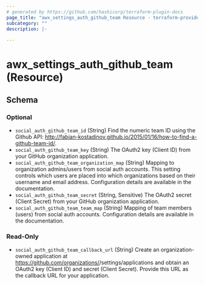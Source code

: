```yaml
---
# generated by https://github.com/hashicorp/terraform-plugin-docs
page_title: "awx_settings_auth_github_team Resource - terraform-provider-awx"
subcategory: ""
description: |-
  
---
```


# awx_settings_auth_github_team (Resource)





<!-- schema generated by tfplugindocs -->
## Schema

### Optional

- `social_auth_github_team_id` (String) Find the numeric team ID using the Github API: http://fabian-kostadinov.github.io/2015/01/16/how-to-find-a-github-team-id/.
- `social_auth_github_team_key` (String) The OAuth2 key (Client ID) from your GitHub organization application.
- `social_auth_github_team_organization_map` (String) Mapping to organization admins/users from social auth accounts. This setting
controls which users are placed into which organizations based on their
username and email address. Configuration details are available in the
documentation.
- `social_auth_github_team_secret` (String, Sensitive) The OAuth2 secret (Client Secret) from your GitHub organization application.
- `social_auth_github_team_team_map` (String) Mapping of team members (users) from social auth accounts. Configuration
details are available in the documentation.

### Read-Only

- `social_auth_github_team_callback_url` (String) Create an organization-owned application at https://github.com/organizations/<yourorg>/settings/applications and obtain an OAuth2 key (Client ID) and secret (Client Secret). Provide this URL as the callback URL for your application.
